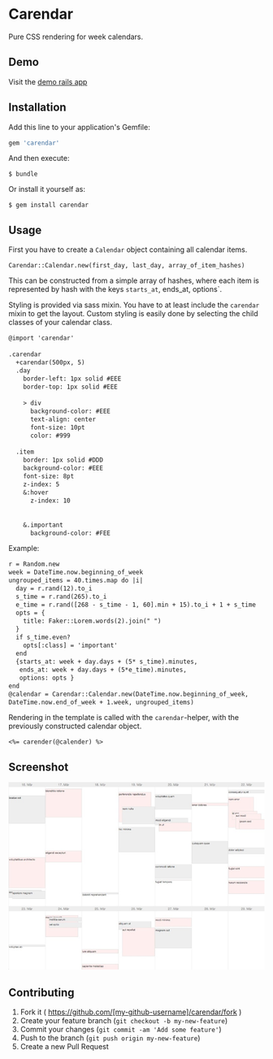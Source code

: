 # Carendar

Pure CSS rendering for week calendars.

## Demo

Visit the [demo rails app](https://carendar-demo.herokuapp.com/)

## Installation

Add this line to your application's Gemfile:

```ruby
gem 'carendar'
```

And then execute:

    $ bundle

Or install it yourself as:

    $ gem install carendar

## Usage


First you have to create a `Calendar` object containing all calendar items.

    Carendar::Calendar.new(first_day, last_day, array_of_item_hashes)

This can be constructed from a simple array of hashes, where each item is represented by hash with the keys
`starts_at`, ends_at, options`.

Styling is provided via sass mixin. You have to at least include the `carendar` mixin to get
the layout.
Custom styling is easily done by selecting the child classes of your calendar class.


    @import 'carendar'

    .carendar
      +carendar(500px, 5)
      .day
        border-left: 1px solid #EEE
        border-top: 1px solid #EEE

        > div
          background-color: #EEE
          text-align: center
          font-size: 10pt
          color: #999

      .item
        border: 1px solid #DDD
        background-color: #EEE
        font-size: 8pt
        z-index: 5
        &:hover
          z-index: 10


        &.important
          background-color: #FEE


Example:

    r = Random.new
    week = DateTime.now.beginning_of_week
    ungrouped_items = 40.times.map do |i|
      day = r.rand(12).to_i
      s_time = r.rand(265).to_i
      e_time = r.rand([268 - s_time - 1, 60].min + 15).to_i + 1 + s_time
      opts = {
        title: Faker::Lorem.words(2).join(" ")
      }
      if s_time.even?
        opts[:class] = 'important'
      end
      {starts_at: week + day.days + (5* s_time).minutes,
       ends_at: week + day.days + (5*e_time).minutes,
       options: opts }
    end
    @calendar = Carendar::Calendar.new(DateTime.now.beginning_of_week, DateTime.now.end_of_week + 1.week, ungrouped_items)

Rendering in the template is called with the `carendar`-helper, with the previously constructed calendar object.

    <%= carender(@calender) %>

## Screenshot

![screenshot of sample calendar rendering](https://raw.githubusercontent.com/axelerator/carendar/master/screenshot.jpg)


## Contributing

1. Fork it ( https://github.com/[my-github-username]/carendar/fork )
2. Create your feature branch (`git checkout -b my-new-feature`)
3. Commit your changes (`git commit -am 'Add some feature'`)
4. Push to the branch (`git push origin my-new-feature`)
5. Create a new Pull Request
